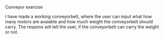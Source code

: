 Conveyor exercise

I have made a working conveyorbelt, where the user can input what how many motors are avaiable and how much weight the conveyorbelt should carry. 
The respons will tell the user, if the conveyorbelt can carry the weight or not.
